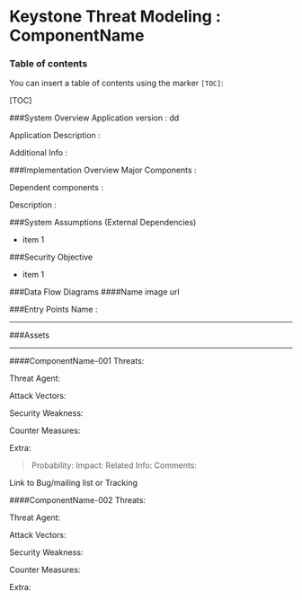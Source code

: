 
Keystone Threat Modeling : ComponentName
=========================================
### Table of contents

You can insert a table of contents using the marker `[TOC]`:

[TOC]

###System Overview
Application version
:   dd
   
Application Description
:   

Additional Info
:  

###Implementation Overview
Major Components
:   

Dependent components
:  

Description
:

###System Assumptions (External Dependencies)

 - item 1

###Security Objective

 - item 1

###Data Flow Diagrams 
####Name 
image url
 

###Entry Points
Name
: 



----------
###Assets




----------
####ComponentName-001
Threats:
> 

Threat Agent:
> 

Attack Vectors:
> 

Security Weakness:
> 

Counter Measures:
> 

Extra:
>  Probability:
   Impact:
   Related Info:
   Comments:

Link to Bug/mailing list or Tracking 

####ComponentName-002
Threats:
> 

Threat Agent:
> 

Attack Vectors:
> 

Security Weakness:
> 

Counter Measures:
> 

Extra:
> 

